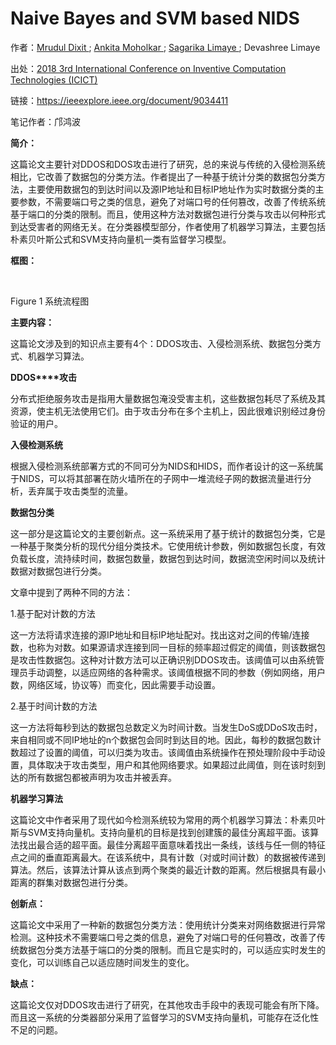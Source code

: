 # Naive Bayes and SVM based NIDS

作者：[Mrudul Dixit ](http://182.150.59.104:8888/https/77726476706e69737468656265737421f9f244993f20645f6c0dc7a59d50267b1ab4a9/author/37890953400); [Ankita Moholkar ](http://182.150.59.104:8888/https/77726476706e69737468656265737421f9f244993f20645f6c0dc7a59d50267b1ab4a9/author/37088338929); [Sagarika Limaye ](http://182.150.59.104:8888/https/77726476706e69737468656265737421f9f244993f20645f6c0dc7a59d50267b1ab4a9/author/37088337015); Devashree Limaye

出处：[2018 3rd International Conference on Inventive Computation Technologies (ICICT)](http://182.150.59.104:8888/https/77726476706e69737468656265737421f9f244993f20645f6c0dc7a59d50267b1ab4a9/xpl/conhome/9023409/proceeding)

链接：https://ieeexplore.ieee.org/document/9034411

笔记作者：邝鸿波

 

**简介：**

这篇论文主要针对DDOS和DOS攻击进行了研究，总的来说与传统的入侵检测系统相比，它改善了数据包的分类方法。作者提出了一种基于统计分类的数据包分类方法，主要使用数据包的到达时间以及源IP地址和目标IP地址作为实时数据分类的主要参数，不需要端口号之类的信息，避免了对端口号的任何篡改，改善了传统系统基于端口的分类的限制。而且，使用这种方法对数据包进行分类与攻击以何种形式到达受害者的网络无关。在分类器模型部分，作者使用了机器学习算法，主要包括朴素贝叶斯公式和SVM支持向量机一类有监督学习模型。

 

**框图：**

​                               

Figure 1 系统流程图

 

**主要内容：**

这篇论文涉及到的知识点主要有4个：DDOS攻击、入侵检测系统、数据包分类方式、机器学习算法。

**DDOS****攻击**

分布式拒绝服务攻击是指用大量数据包淹没受害主机，这些数据包耗尽了系统及其资源，使主机无法使用它们。由于攻击分布在多个主机上，因此很难识别经过身份验证的用户。

**入侵检测系统**

根据入侵检测系统部署方式的不同可分为NIDS和HIDS，而作者设计的这一系统属于NIDS，可以将其部署在防火墙所在的子网中一堆流经子网的数据流量进行分析，丢弃属于攻击类型的流量。

**数据包分类**

这一部分是这篇论文的主要创新点。这一系统采用了基于统计的数据包分类，它是一种基于聚类分析的现代分组分类技术。它使用统计参数，例如数据包长度，有效负载长度，流持续时间，数据包数量，数据包到达时间，数据流空闲时间以及统计数据对数据包进行分类。

文章中提到了两种不同的方法：

1.基于配对计数的方法 

这一方法将请求连接的源IP地址和目标IP地址配对。找出这对之间的传输/连接数，也称为对数。如果源请求连接到同一目标的频率超过假定的阈值，则该数据包是攻击性数据包。这种对计数方法可以正确识别DDOS攻击。该阈值可以由系统管理员手动调整，以适应网络的各种需求。该阈值根据不同的参数（例如网络，用户数，网络区域，协议等）而变化，因此需要手动设置。

2.基于时间计数的方法

这一方法将每秒到达的数据包总数定义为时间计数。当发生DoS或DDoS攻击时，来自相同或不同IP地址的n个数据包会同时到达目的地。因此，每秒的数据包数计数超过了设置的阈值，可以归类为攻击。该阈值由系统操作在预处理阶段中手动设置，具体取决于攻击类型，用户和其他网络要求。如果超过此阈值，则在该时刻到达的所有数据包都被声明为攻击并被丢弃。

**机器学习算法**

这篇论文中作者采用了现代如今检测系统较为常用的两个机器学习算法：朴素贝叶斯与SVM支持向量机。支持向量机的目标是找到创建簇的最佳分离超平面。该算法找出最合适的超平面。最佳分离超平面意味着找出一条线，该线与任一侧的特征点之间的垂直距离最大。在该系统中，具有计数（对或时间计数）的数据被传递到算法。然后，该算法计算从该点到两个聚类的最近计数的距离。然后根据具有最小距离的群集对数据包进行分类。

 

**创新点：**

这篇论文中采用了一种新的数据包分类方法：使用统计分类来对网络数据进行异常检测。这种技术不需要端口号之类的信息，避免了对端口号的任何篡改，改善了传统数据包分类方法基于端口的分类的限制。而且它是实时的，可以适应实时发生的变化，可以训练自己以适应随时间发生的变化。

**缺点：**

这篇论文仅对DDOS攻击进行了研究，在其他攻击手段中的表现可能会有所下降。而且这一系统的分类器部分采用了监督学习的SVM支持向量机，可能存在泛化性不足的问题。